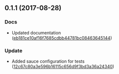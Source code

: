 <a name="0.1.1"></a>
## 0.1.1 (2017-08-28)


### Docs

* Updated documentation ([eb181ce10af16f7685cdbb44781bc08463645144](https://github.com/advanced-rest-client/chrome-connect/commit/eb181ce10af16f7685cdbb44781bc08463645144))

### Update

* Added sauce configuration for tests ([12c67c80a3e596b16115c656d9f3bd3a36a24340](https://github.com/advanced-rest-client/chrome-connect/commit/12c67c80a3e596b16115c656d9f3bd3a36a24340))



